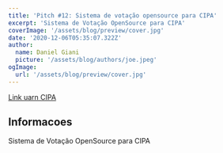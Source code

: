 ```yaml
---
title: 'Pitch #12: Sistema de votação opensource para CIPA'
excerpt: 'Sistema de Votação OpenSource para CIPA'
coverImage: '/assets/blog/preview/cover.jpg'
date: '2020-12-06T05:35:07.322Z'
author:
  name: Daniel Giani
  picture: '/assets/blog/authors/joe.jpeg'
ogImage:
  url: '/assets/blog/preview/cover.jpg'
---
```


[Link uarn CIPA ](https://danielgianni.github.io/urnaCIPA/)

## Informacoes

Sistema de Votação OpenSource para CIPA
